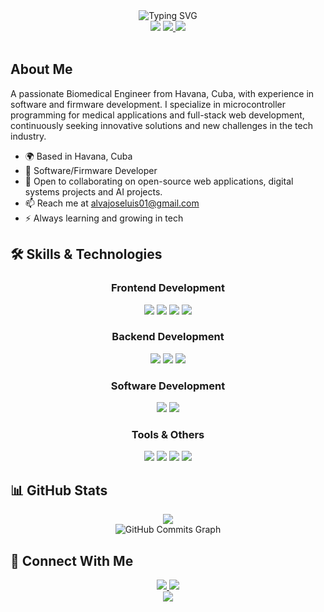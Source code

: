 <div align="center">
  <img src="https://readme-typing-svg.demolab.com?font=Fira+Code&weight=600&size=28&duration=4000&pause=1000&color=FF4949&center=true&vCenter=true&random=false&width=435&lines=Hi%2C+I'm+Jose Luis+Mendez+%F0%9F%91%8B;Software/Firmawre+Developer;Biomedical+Engineer" alt="Typing SVG" />
</div>

<div align="center">
  <img src="https://img.shields.io/badge/Based_in-Havana,_Cuba-170956?style=for-the-badge&logo=google-maps&logoColor=white" />
  <a href="mailto:alvajoseluis01@gmail.com">
    <img src="https://img.shields.io/badge/Contact_Me-Email-170956?style=for-the-badge&logo=gmail&logoColor=white" />
  </a>
  <a href="https://github.com/alvajose">
    <img src="https://img.shields.io/github/followers/alvajose?logo=github&style=for-the-badge&color=170956&labelColor=1c1917" />
  </a>
</div>

<br/>

## About Me

A passionate Biomedical Engineer from Havana, Cuba, with experience in software and firmware development. I specialize in microcontroller programming for medical applications and full-stack web development, continuously seeking innovative solutions and new challenges in the tech industry.

- 🌍 Based in Havana, Cuba
- 💼 Software/Firmware Developer
- 🤝 Open to collaborating on open-source web applications, digital systems projects and AI projects.
- 📫 Reach me at [alvajoseluis01@gmail.com](mailto:alvajoseluis01@gmail.com)
- ⚡ Always learning and growing in tech

## 🛠 Skills & Technologies

<div align="center">
  <h3>Frontend Development</h3>
  <img src="https://img.shields.io/badge/React-61DAFB?style=for-the-badge&logo=react&logoColor=black" />
  <img src="https://img.shields.io/badge/JavaScript-F7DF1E?style=for-the-badge&logo=javascript&logoColor=black" />
  <img src="https://img.shields.io/badge/Tailwind_CSS-38B2AC?style=for-the-badge&logo=tailwind-css&logoColor=white" />
  <img src="https://img.shields.io/badge/Bootstrap-7952B3?style=for-the-badge&logo=bootstrap&logoColor=white" />
  
  <h3>Backend Development</h3>
  <img src="https://img.shields.io/badge/Node.js-339933?style=for-the-badge&logo=node.js&logoColor=white" />
  <img src="https://img.shields.io/badge/PHP-777BB4?style=for-the-badge&logo=php&logoColor=white" />
  <img src="https://img.shields.io/badge/Laravel-FF2D20?style=for-the-badge&logo=laravel&logoColor=white" />

  <h3>Software Development</h3>
  <img src="https://img.shields.io/badge/C%2FC%2B%2B-00599C?style=for-the-badge&logo=c%2B%2B&logoColor=white" />
  <img src="https://img.shields.io/badge/Python-3776AB?style=for-the-badge&logo=python&logoColor=white" />
  
  <h3>Tools & Others</h3>
  <img src="https://img.shields.io/badge/Docker-2496ED?style=for-the-badge&logo=docker&logoColor=white" />
  <img src="https://img.shields.io/badge/Git-F05032?style=for-the-badge&logo=git&logoColor=white" />
  <img src="https://img.shields.io/badge/Proteus-00A4E4?style=for-the-badge&logo=data:image/svg+xml;base64,PHN2ZyB4bWxucz0iaHR0cDovL3d3dy53My5vcmcvMjAwMC9zdmciIHZpZXdCb3g9IjAgMCAyNDAgODAiPjxwYXRoIGZpbGw9IiMwMEE0RTQiIGQ9Ik0xMjAgNDBjMC0xMS4xLTguOS0yMC0yMC0yMHMtMjAgOC45LTIwIDIwIDguOSAyMCAyMCAyMCAyMC04LjkgMjAtMjB6Ii8+PC9zdmc+" />
  <img src="https://img.shields.io/badge/Matlab-0076A8?style=for-the-badge&logo=data:image/svg+xml;base64,PHN2ZyB4bWxucz0iaHR0cDovL3d3dy53My5vcmcvMjAwMC9zdmciIHZpZXdCb3g9IjAgMCAyNDAgODAiPjxwYXRoIGZpbGw9IiMwMDc2QTgiIGQ9Ik0xMjAgNDBjMC0xMS4xLTguOS0yMC0yMC0yMHMtMjAgOC45LTIwIDIwIDguOSAyMCAyMCAyMCAyMC04LjkgMjAtMjB6Ii8+PC9zdmc+" />
</div>

## 📊 GitHub Stats

<div align="center">
  <img src="https://github-readme-streak-stats.herokuapp.com/?user=alvajose&stroke=ffffff&background=1c1917&ring=FF4949&fire=FF4949&currStreakNum=ffffff&currStreakLabel=FF4949&sideNums=ffffff&sideLabels=ffffff&dates=ffffff&hide_border=true" />
</div>

<div align="center">
  <img src="https://github-readme-activity-graph.vercel.app/graph?username=alvajose&bg_color=1c1917&color=ffffff&line=FF4949&point=ffffff&area_color=1c1917&area=true&hide_border=true&custom_title=GitHub%20Commits%20Graph" alt="GitHub Commits Graph" />
</div>

## 🤝 Connect With Me

<div align="center">
  <a href="https://github.com/alvajose">
    <img src="https://img.shields.io/badge/GitHub-181717?style=for-the-badge&logo=github&logoColor=white" />
  </a>
  <a href="mailto:alvajoseluis01@gmail.com">
    <img src="https://img.shields.io/badge/Email-D14836?style=for-the-badge&logo=gmail&logoColor=white" />
  </a>
</div>

<div align="center">
  <img src="https://komarev.com/ghpvc/?username=alvajose&color=FF4949&style=flat-square&label=Profile+Views" />
</div>
